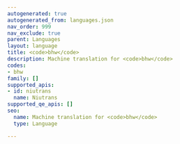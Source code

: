 ```yaml
---
autogenerated: true
autogenerated_from: languages.json
nav_order: 999
nav_exclude: true
parent: Languages
layout: language
title: <code>bhw</code>
description: Machine translation for <code>bhw</code>
codes:
- bhw
family: []
supported_apis:
- id: niutrans
  name: Niutrans
supported_qe_apis: []
seo:
  name: Machine translation for <code>bhw</code>
  type: Language

---
```


